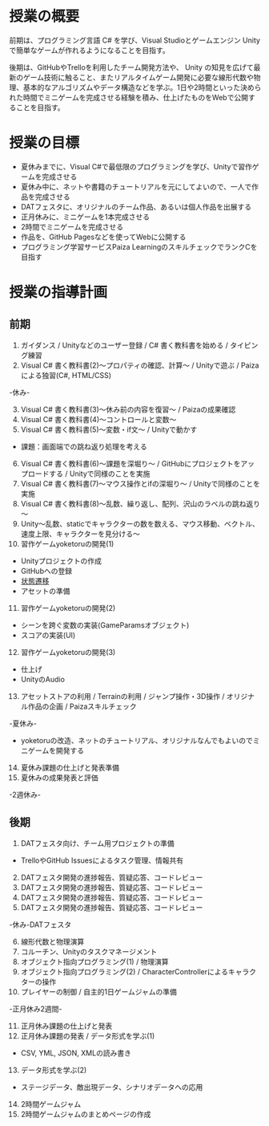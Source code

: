# 授業の概要
前期は、プログラミング言語 C# を学び、Visual Studioとゲームエンジン Unity で簡単なゲームが作れるようになることを目指す。

後期は、GitHubやTrelloを利用したチーム開発方法や、 Unity の知見を広げて最新のゲーム技術に触ること、またリアルタイムゲーム開発に必要な線形代数や物理、基本的なアルゴリズムやデータ構造などを学ぶ。1日や2時間といった決められた時間でミニゲームを完成させる経験を積み、仕上げたものをWebで公開することを目指す。

# 授業の目標
- 夏休みまでに、Visual C#で最低限のプログラミングを学び、Unityで習作ゲームを完成させる
- 夏休み中に、ネットや書籍のチュートリアルを元にしてよいので、一人で作品を完成させる
- DATフェスタに、オリジナルのチーム作品、あるいは個人作品を出展する
- 正月休みに、ミニゲームを1本完成させる
- 2時間でミニゲームを完成させる
- 作品を、GitHub Pagesなどを使ってWebに公開する
- プログラミング学習サービスPaiza LearningのスキルチェックでランクCを目指す

# 授業の指導計画
## 前期
1.	ガイダンス / Unityなどのユーザー登録 / C# 書く教科書を始める / タイピング練習
2.	Visual C# 書く教科書(2)～プロパティの確認、計算～ / Unityで遊ぶ / Paizaによる独習(C#, HTML/CSS)

-休み-

3.	Visual C# 書く教科書(3)～休み前の内容を復習～ / Paizaの成果確認
4.	Visual C# 書く教科書(4)～コントロールと変数～
5.	Visual C# 書く教科書(5)～変数・if文～ / Unityで動かす
  - 課題：画面端での跳ね返り処理を考える
6.	Visual C# 書く教科書(6)～課題を深堀り～ / GitHubにプロジェクトをアップロードする / Unityで同様のことを実施
7.	Visual C# 書く教科書(7)～マウス操作とifの深堀り～ / Unityで同様のことを実施
8.  Visual C# 書く教科書(8)～乱数、繰り返し、配列、沢山のラベルの跳ね返り～
9.  Unity～乱数、staticでキャラクターの数を数える、マウス移動、ベクトル、速度上限、キャラクターを見分ける～
10.	習作ゲームyoketoruの開発(1)
  - Unityプロジェクトの作成
  - GitHubへの登録
  - [状態遷移](https://github.com/dat17/gp1/blob/master/docs/unity-scene-1706.pptx?raw=true)
  - アセットの準備
11.	習作ゲームyoketoruの開発(2)
  - シーンを跨ぐ変数の実装(GameParamsオブジェクト)
  - スコアの実装(UI)
12. 習作ゲームyoketoruの開発(3)
  - 仕上げ
  - UnityのAudio
13.	アセットストアの利用 / Terrainの利用 / ジャンプ操作・3D操作 / オリジナル作品の企画 / Paizaスキルチェック

-夏休み-

-	yoketoruの改造、ネットのチュートリアル、オリジナルなんでもよいのでミニゲームを開発する

14.	夏休み課題の仕上げと発表準備
15. 夏休みの成果発表と評価

-2週休み-

## 後期
1.	DATフェスタ向け、チーム用プロジェクトの準備
- TrelloやGitHub Issuesによるタスク管理、情報共有
2.	DATフェスタ開発の進捗報告、質疑応答、コードレビュー
3.	DATフェスタ開発の進捗報告、質疑応答、コードレビュー
4.	DATフェスタ開発の進捗報告、質疑応答、コードレビュー
5.	DATフェスタ開発の進捗報告、質疑応答、コードレビュー

-休み-DATフェスタ

6.	線形代数と物理演算
7.	コルーチン、Unityのタスクマネージメント
8.	オブジェクト指向プログラミング(1) / 物理演算
9.	オブジェクト指向プログラミング(2) / CharacterControllerによるキャラクターの操作
10.	プレイヤーの制御 / 自主的1日ゲームジャムの準備

-正月休み2週間-

11.	正月休み課題の仕上げと発表
12. 正月休み課題の発表 / データ形式を学ぶ(1)
  - CSV, YML, JSON, XMLの読み書き
13.	データ形式を学ぶ(2)
  - ステージデータ、敵出現データ、シナリオデータへの応用
14.	2時間ゲームジャム
15. 2時間ゲームジャムのまとめページの作成

